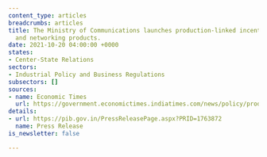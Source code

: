 ```yaml
---
content_type: articles
breadcrumbs: articles
title: The Ministry of Communications launches production-linked incentives for telecom
  and networking products.
date: 2021-10-20 04:00:00 +0000
states:
- Center-State Relations
sectors:
- Industrial Policy and Business Regulations
subsectors: []
sources:
- name: Economic Times
  url: https://government.economictimes.indiatimes.com/news/policy/production-linked-incentive-scheme-for-telecom-sector-to-realise-rs-3345-crore-investments-create-40000-jobs-in-next-4-years/87034854
details:
- url: https://pib.gov.in/PressReleasePage.aspx?PRID=1763872
  name: Press Release
is_newsletter: false

---
```

